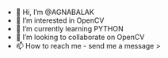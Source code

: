 - 👋 Hi, I’m @AGNABALAK
- 👀 I’m interested in OpenCV
- 🌱 I’m currently learning PYTHON 
- 💞️ I’m looking to collaborate on OpenCV
- 📫 How to reach me - send me a message >

<!---
AGNABALAK/AGNABALAK is a ✨ special ✨ repository because its `README.md` (this file) appears on your GitHub profile.
You can click the Preview link to take a look at your changes.
--->
